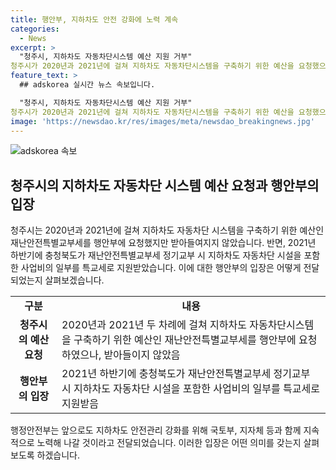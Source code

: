 ```yaml
---
title: 행안부, 지하차도 안전 강화에 노력 계속
categories:
  - News
excerpt: >
  "청주시, 지하차도 자동차단시스템 예산 지원 거부"  
청주시가 2020년과 2021년에 걸쳐 지하차도 자동차단시스템을 구축하기 위한 예산을 요청했으나 행안부의 거부로 진행이 불투명해졌다. 특히, 2021년 하반기에는 정기교부 시 11.6억원을 신청했으나 5억원만을 지원받았다. 앞으로도 안전관리 강화를 위해 지속적으로 노력할 예정이라고 밝혔다. (150자)
feature_text: >
  ## adskorea 실시간 뉴스 속보입니다.

  "청주시, 지하차도 자동차단시스템 예산 지원 거부"  
청주시가 2020년과 2021년에 걸쳐 지하차도 자동차단시스템을 구축하기 위한 예산을 요청했으나 행안부의 거부로 진행이 불투명해졌다. 특히, 2021년 하반기에는 정기교부 시 11.6억원을 신청했으나 5억원만을 지원받았다. 앞으로도 안전관리 강화를 위해 지속적으로 노력할 예정이라고 밝혔다. (150자)
image: 'https://newsdao.kr/res/images/meta/newsdao_breakingnews.jpg'
---
```


<p><img src="https://newsdao.kr/res/images/meta/newsdao_breakingnews.jpg" alt="adskorea 속보" /></p>

<h2 data-ke-size="size26">청주시의 지하차도 자동차단 시스템 예산 요청과 행안부의 입장</h2>

<p data-ke-size="size16">청주시는 2020년과 2021년에 걸쳐 지하차도 자동차단 시스템을 구축하기 위한 예산인 재난안전특별교부세를 행안부에 요청했지만 받아들여지지 않았습니다. 반면, 2021년 하반기에 충청북도가 재난안전특별교부세 정기교부 시 지하차도 자동차단 시설을 포함한 사업비의 일부를 특교세로 지원받았습니다. 이에 대한 행안부의 입장은 어떻게 전달되었는지 살펴보겠습니다.</p>

<table>
  <tr>
    <td style="text-align: center; height: 17px;"><b>구분</b></td>
    <td style="text-align: center; height: 17px;"><b>내용</b></td>
  </tr>
  <tr>
    <td style="text-align: center; height: 17px;"><b>청주시의 예산 요청</b></td>
    <td>2020년과 2021년 두 차례에 걸쳐 지하차도 자동차단시스템을 구축하기 위한 예산인 재난안전특별교부세를 행안부에 요청하였으나, 받아들이지 않았음</td>
  </tr>
  <tr>
    <td style="text-align: center; height: 17px;"><b>행안부의 입장</b></td>
    <td>2021년 하반기에 충청북도가 재난안전특별교부세 정기교부 시 지하차도 자동차단 시설을 포함한 사업비의 일부를 특교세로 지원받음</td>
  </tr>
</table>

<p data-ke-size="size16">행정안전부는 앞으로도 지하차도 안전관리 강화를 위해 국토부, 지자체 등과 함께 지속적으로 노력해 나갈 것이라고 전달되었습니다. 이러한 입장은 어떤 의미를 갖는지 살펴보도록 하겠습니다.</p>

